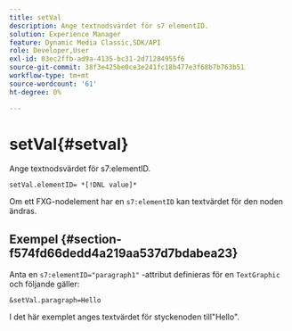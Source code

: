 ```yaml
---
title: setVal
description: Ange textnodsvärdet för s7 elementID.
solution: Experience Manager
feature: Dynamic Media Classic,SDK/API
role: Developer,User
exl-id: 03ec2ffb-ad9a-4135-bc31-2d71284955f6
source-git-commit: 38f3e425be0ce3e241fc18b477e3f68b7b763b51
workflow-type: tm+mt
source-wordcount: '61'
ht-degree: 0%

---
```


# setVal{#setval}

Ange textnodsvärdet för s7:elementID.

`setVal.elementID= *[!DNL value]*`

Om ett FXG-nodelement har en `s7:elementID` kan textvärdet för den noden ändras.

## Exempel {#section-f574fd66dedd4a219aa537d7bdabea23}

Anta en `s7:elementID="paragraph1"` -attribut definieras för en `TextGraphic` och följande gäller:

`&setVal.paragraph=Hello`

I det här exemplet anges textvärdet för styckenoden till&quot;Hello&quot;.
